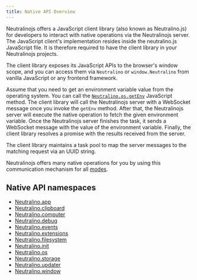 ```yaml
---
title: Native API Overview
---
```


Neutralinojs offers a JavaScript client library (also known as Neutralino.js) for developers to interact
with native operations via the Neutralinojs server.
The JavaScript client's implementation resides inside the neutralino.js JavaScript file.
It is therefore required to have the client library in your Neutralinojs projects. 

The client library exposes its JavaScript APIs to the browser's window scope, and you can access them
via `Neutralino` or `window.Neutralino` from vanilla JavaScript or any frontend framework.

Assume that you need to get an environment variable value from the operating system. You can call the
[`Neutralino.os.getEnv`](os.md#osgetenvkey)
JavaScript method. The client library will call the Neutralinojs server with a WebSocket message once you invoke
the `getEnv` method. After that, the Neutralinojs server will execute the native operation to fetch the given
environment variable.
Once the Neutralinojs server finishes the task, it sends a WebSocket message with the value of the environment variable.
Finally, the client library resolves a promise with the results received from the server.

The client library maintains a task pool to map the server messages to the matching request via an UUID string.

Neutralinojs offers many native operations for you by using this communication mechanism for all [modes](../configuration/modes).

## Native API namespaces

- [Neutralino.app](../api/app.md)
- [Neutralino.clipboard](../api/clipboard.md)
- [Neutralino.computer](../api/computer.md)
- [Neutralino.debug](../api/debug.md)
- [Neutralino.events](../api/events.md)
- [Neutralino.extensions](../api/extensions.md)
- [Neutralino.filesystem](../api/filesystem.md)
- [Neutralino.init](../api/init.md)
- [Neutralino.os](../api/os.md)
- [Neutralino.storage](../api/storage.md)
- [Neutralino.updater](../api/updater.md)
- [Neutralino.window](../api/window.md)

